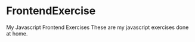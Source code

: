 FrontendExercise
================

My Javascript Frontend Exercises
These are my javascript exercises done at home.
